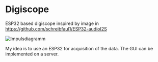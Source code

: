# Digiscope
ESP32 based digiscope inspired by image in https://github.com/schreibfaul1/ESP32-audioI2S

![Impulsdiagramm](https://user-images.githubusercontent.com/26250702/130939099-fd12c2ec-26c1-42a6-ba42-e6a619eeb7b9.jpg)

My idea is to use an ESP32 for acquisition of the data. The GUI can be implemented on a server.

